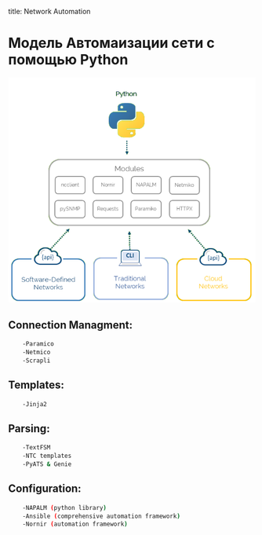 title: Network Automation
# Модель Автомаизации сети с помощью Python  

![image-devnet-python](../img/devnet-python.png)

## Connection Managment:

```bash
	-Paramico
	-Netmico
	-Scrapli
```

## Templates:
```bash
	-Jinja2 
```

## Parsing:

```bash
	-TextFSM
	-NTC templates
	-PyATS & Genie
```

## Configuration:
```bash
	-NAPALM (python library)
	-Ansible (comprehensive automation framework)
	-Nornir (automation framework)
```